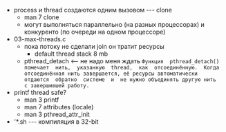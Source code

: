 * process и thread создаются одним вызовом --- clone
    * man 7 clone
    * могут выполняться параллельно (на разных процессорах) и конкуренто (по очереди на одном процессоре)
* 03-max-threads.c
    * пока потоку не сделали join он тратит ресурсы
        * default thread stack 8 mb
    * pthread_detach <-- не надо меня ждать
    `
     Функция  pthread_detach()  помечает  нить,  указанную  thread,  как  отсоединённую.  Когда
       отсоединённая нить завершается, её ресурсы автоматически отдаются  обратно  системе  и  не
       нужно объединять другую нить с завершившей работу.
    `
* printf thread safe?
    * man 3 printf
    * man 7 attributes (locale)
    * man 3 pthread_attr_init
* '*.sh --- компиляция в 32-bit

